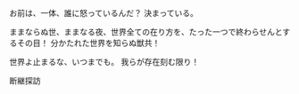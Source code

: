 お前は、一体、誰に怒っているんだ？
決まっている。

ままならぬ世、ままなる夜、世界全ての在り方を、たった一つで終わらせんとするその目！
分かたれた世界を知らぬ獣共！

世界よ止まるな、いつまでも。
我らが存在刻む限り！

断継探訪
